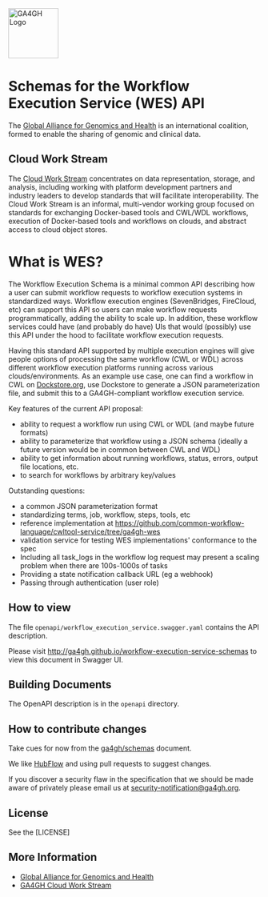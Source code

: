 <img src="https://www.ga4gh.org/gfx/GA-logo-horizontal-tag-RGB.svg" alt="GA4GH Logo" style="width: 100px;"/>

Schemas for the Workflow Execution Service (WES) API
====================================================

The [Global Alliance for Genomics and Health](http://genomicsandhealth.org/) is an international
coalition, formed to enable the sharing of genomic and clinical data.

Cloud Work Stream
-----------------

The [Cloud Work Stream](https://ga4gh/cloud) concentrates on data representation, storage,
and analysis, including working with platform development partners and
industry leaders to develop standards that will facilitate
interoperability.  The Cloud Work Stream is an informal, multi-vendor working group focused on standards for exchanging Docker-based tools and CWL/WDL workflows, execution of Docker-based tools and workflows on clouds, and abstract access to cloud object stores.

What is WES?
============

The Workflow Execution Schema is a minimal common API describing how a user can submit
workflow requests to workflow execution systems in standardized ways.
Workflow execution engines (SevenBridges, FireCloud, etc) can support this API so users can make workflow requests
programmatically, adding the ability to scale up.  In addition, these workflow services could have (and probably do have)
UIs that would (possibly) use this API under the hood to facilitate workflow execution requests.

Having this standard API supported by multiple execution engines will give people options of processing
the same workflow (CWL or WDL) across different workflow execution platforms running across various clouds/environments.
As an example use case, one can find a workflow in CWL on [Dockstore.org](http://dockstore.org), use Dockstore to
generate a JSON parameterization file, and submit this to a GA4GH-compliant
workflow execution service.

Key features of the current API proposal:

* ability to request a workflow run using CWL or WDL (and maybe future formats)
* ability to parameterize that workflow using a JSON schema (ideally a future version would be in common between CWL and WDL)
* ability to get information about running workflows, status, errors, output file locations, etc.
* to search for workflows by arbitrary key/values

Outstanding questions:

* a common JSON parameterization format
* standardizing terms, job, workflow, steps, tools, etc
* reference implementation at https://github.com/common-workflow-language/cwltool-service/tree/ga4gh-wes
* validation service for testing WES implementations' conformance to the spec
* Including all task_logs in the workflow log request may present a scaling problem when there are 100s-1000s of tasks
* Providing a state notification callback URL (eg a webhook)
* Passing through authentication (user role)

How to view
------------

The file `openapi/workflow_execution_service.swagger.yaml` contains the API description.

Please visit http://ga4gh.github.io/workflow-execution-service-schemas to view this document in Swagger UI.


Building Documents
------------------

The OpenAPI description is in the `openapi` directory.


How to contribute changes
-------------------------

Take cues for now from the [ga4gh/schemas](https://github.com/ga4gh/schemas/blob/master/CONTRIBUTING.rst) document.

We like [HubFlow](https://datasift.github.io/gitflow/) and using pull requests to suggest changes.

If you discover a security flaw in the specification that we should be made aware of privately please email us at <security-notification@ga4gh.org>.

License
-------

See the [LICENSE]

More Information
----------------

* [Global Alliance for Genomics and Health](http://genomicsandhealth.org)
* [GA4GH Cloud Work Stream](https://ga4gh.cloud)
